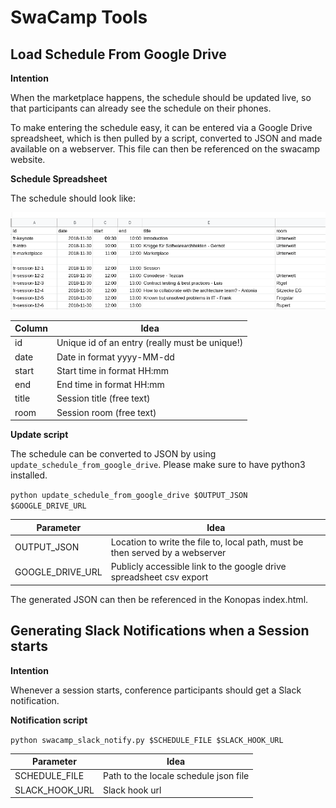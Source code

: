 # SwaCamp Tools

## Load Schedule From Google Drive

**Intention**

When the marketplace happens, the schedule should be updated live, so that participants can already see 
the schedule on their phones.

To make entering the schedule easy, it can be entered via a Google Drive spreadsheet, which is then pulled by a
script, converted to JSON and made available on a webserver. This file can then be referenced on
the swacamp website.

**Schedule Spreadsheet**

The schedule should look like:

![spreadsheet google drive](img/spreadsheet.png)

|  Column   |  Idea |
|---        |---|
| id        | Unique id of an entry (really must be unique!)  |
| date      | Date in format yyyy-MM-dd  |
| start     | Start time in format HH:mm  |
| end       | End time in format HH:mm  |
| title     | Session title (free text) |
| room      | Session room (free text) |

**Update script**

The schedule can be converted to JSON by using `update_schedule_from_google_drive`.
Please make sure to have python3 installed.

`python update_schedule_from_google_drive $OUTPUT_JSON $GOOGLE_DRIVE_URL`

|  Parameter        |  Idea |
|---                |---|
| OUTPUT_JSON       | Location to write the file to, local path, must be then served by a webserver |
| GOOGLE_DRIVE_URL  | Publicly accessible link to the google drive spreadsheet csv export  |

The generated JSON can then be referenced in the Konopas index.html.

## Generating Slack Notifications when a Session starts

**Intention**

Whenever a session starts, conference participants should get a Slack notification.

**Notification script**

`python swacamp_slack_notify.py $SCHEDULE_FILE $SLACK_HOOK_URL` 

|  Parameter        |  Idea |
|---                |---|
| SCHEDULE_FILE     | Path to the locale schedule json file |
| SLACK_HOOK_URL    | Slack hook url |
